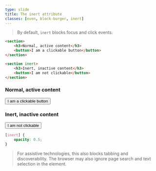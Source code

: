 ```yaml
---
type: slide
title: The inert attribute
classes: [even, block-burger, inert]
---
```


> By default, `inert` blocks focus and click events. 

```HTML
<section>
    <h3>Normal, active content</h3>
    <button>I am a clickable button</button>
</section>
```
```HTML
<section inert>
    <h3>Inert, inactive content</h3>
    <button>I am not clickable</button>
</section>
```

<section>
    <h3>Normal, active content</h3>
    <button>I am a clickable button</button>
</section>
<section inert>
    <h3>Inert, inactive content</h3>
    <button>I am not clickable</button>
</section>

```CSS
[inert] {
    opacity: 0.5;
}
```

> For assistive technologies, this also blocks tabbing and discoverability. The browser may also ignore page search and text selection in the element.
